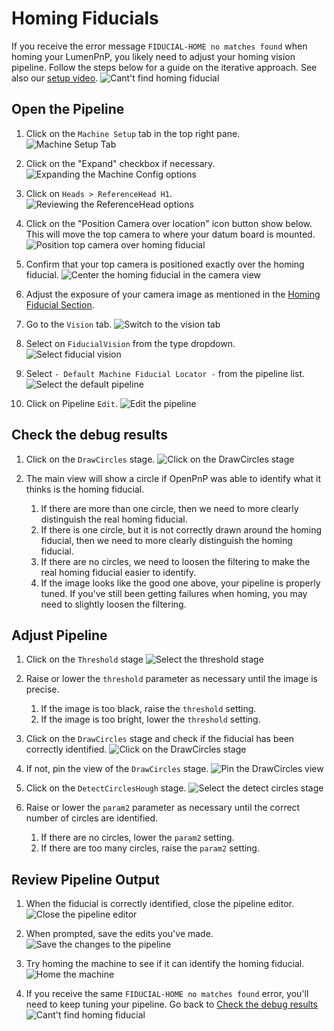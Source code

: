 # Homing Fiducials

If you receive the error message `FIDUCIAL-HOME no matches found` when homing your LumenPnP, you likely need to adjust your homing vision pipeline. Follow the steps below for a guide on the iterative approach. See also our [setup video](https://youtube.com/watch?v=CSnczX6VJ7M&si=EnSIkaIECMiOmarE&t=1210).
![Cant't find homing fiducial](images/Cant-find-homing-fiducial.png)

## Open the Pipeline

1. Click on the `Machine Setup` tab in the top right pane.
  ![Machine Setup Tab](images/Machine-Setup-Tab-3.png)

2. Click on the "Expand" checkbox if necessary.
  ![Expanding the Machine Config options](images/Expand-Checkbox-3.png)

3. Click on `Heads > ReferenceHead H1`.
  ![Reviewing the ReferenceHead options](images/Select-Reference-Head-H1.png)

4. Click on the "Position Camera over location" icon button show below. This will move the top camera to where your datum board is mounted.
  ![Position top camera over homing fiducial](images/Position-camera-over-homing-fiducial.png)

5. Confirm that your top camera is positioned exactly over the homing fiducial.
  ![Center the homing fiducial in the camera view](images/Homing-fiducial-centered.png)

6. Adjust the exposure of your camera image as mentioned in the [Homing Fiducial Section](../calibration/4-homing-fiducial/index.md#double-check-camera-exposure).

7. Go to the `Vision` tab.
  ![Switch to the vision tab](images/vision-tab.png)

8. Select on `FiducialVision` from the type dropdown.
  ![Select fiducial vision](images/fiducial-vision-dropdown.png)

9. Select `- Default Machine Fiducial Locator -` from the pipeline list.
  ![Select the default pipeline](images/select-default-fiducial-vision.png)

10. Click on Pipeline `Edit`.
  ![Edit the pipeline](images/edit-pipeline.png)

## Check the debug results

1. Click on the `DrawCircles` stage.
  ![Click on the DrawCircles stage](images/draw-circles-stage.png)

2. The main view will show a circle if OpenPnP was able to identify what it thinks is the homing fiducial.
    1. If there are more than one circle, then we need to more clearly distinguish the real homing fiducial.
    2. If there is one circle, but it is not correctly drawn around the homing fiducial, then we need to more clearly distinguish the homing fiducial.
    3. If there are no circles, we need to loosen the filtering to make the real homing fiducial easier to identify.
    4. If the image looks like the good one above, your pipeline is properly tuned. If you've still been getting failures when homing, you may need to slightly loosen the filtering.

## Adjust Pipeline

1. Click on the `Threshold` stage
  ![Select the threshold stage](images/threshold-stage.png)

2. Raise or lower the `threshold` parameter as necessary until the image is precise.
    1. If the image is too black, raise the `threshold` setting.
    2. If the image is too bright, lower the `threshold` setting.

3. Click on the `DrawCircles` stage and check if the fiducial has been correctly identified.
  ![Click on the DrawCircles stage](images/draw-circles-stage.png)

4. If not, pin the view of the `DrawCircles` stage.
  ![Pin the DrawCircles view](images/pin-draw-circles.png)

5. Click on the `DetectCirclesHough` stage.
  ![Select the detect circles stage](images/detect-circles-stage.png)

6. Raise or lower the `param2` parameter as necessary until the correct number of circles are identified.
    1. If there are no circles, lower the `param2` setting.
    2. If there are too many circles, raise the `param2` setting.
<!-- TODO: Photo shop image -->
## Review Pipeline Output

1. When the fiducial is correctly identified, close the pipeline editor.
  ![Close the pipeline editor](images/close-pipeline-editor.png)

2. When prompted, save the edits you've made.
  ![Save the changes to the pipeline](images/save-pipeline-changes.png)

3. Try homing the machine to see if it can identify the homing fiducial.
  ![Home the machine](images/home-machine-from-vision.png)

4. If you receive the same `FIDUCIAL-HOME no matches found` error, you'll need to keep tuning your pipeline. Go back to [Check  the debug results](#check-the-debug-results)
  ![Cant't find homing fiducial](images/Cant-find-homing-fiducial.png)
